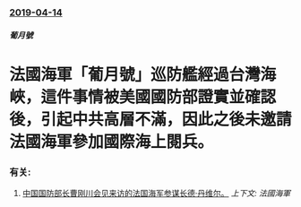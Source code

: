 ### [2019-04-14](/news/2019/04/14/index.md)

##### 葡月號
# 法國海軍「葡月號」巡防艦經過台灣海峽，這件事情被美國國防部證實並確認後，引起中共高層不滿，因此之後未邀請法國海軍參加國際海上閱兵。




### 有关:

1. [中国国防部长曹刚川会见来访的法国海军参谋长德·丹维尔。](/news/2007/09/13/中国国防部长曹刚川会见来访的法国海军参谋长德-丹维尔.md) _上下文: 法國海軍_
